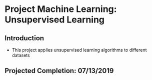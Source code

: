 # Project Machine Learning: Unsupervised Learning

## Introduction
* This project applies unsupervised learning algorithms to different datasets

## Projected Completion: 07/13/2019
